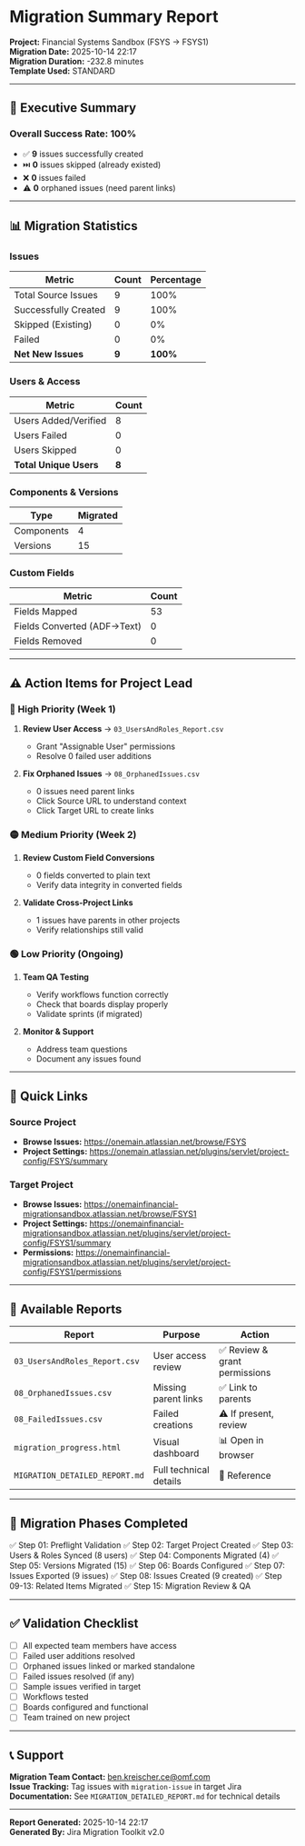# Migration Summary Report

**Project:** Financial Systems Sandbox (FSYS → FSYS1)  
**Migration Date:** 2025-10-14 22:17  
**Migration Duration:** -232.8 minutes  
**Template Used:** STANDARD

---

## 🎯 Executive Summary

### Overall Success Rate: **100%**

- ✅ **9** issues successfully created
- ⏭️ **0** issues skipped (already existed)
- ❌ **0** issues failed
- ⚠️ **0** orphaned issues (need parent links)

---

## 📊 Migration Statistics

### Issues
| Metric | Count | Percentage |
|--------|-------|------------|
| Total Source Issues | 9 | 100% |
| Successfully Created | 9 | 100% |
| Skipped (Existing) | 0 | 0% |
| Failed | 0 | 0% |
| **Net New Issues** | **9** | **100%** |

### Users & Access
| Metric | Count |
|--------|-------|
| Users Added/Verified | 8 |
| Users Failed | 0 |
| Users Skipped | 0 |
| **Total Unique Users** | **8** |

### Components & Versions
| Type | Migrated |
|------|----------|
| Components | 4 |
| Versions | 15 |

### Custom Fields
| Metric | Count |
|--------|-------|
| Fields Mapped | 53 |
| Fields Converted (ADF→Text) | 0 |
| Fields Removed | 0 |

---

## ⚠️ Action Items for Project Lead

### 🔴 High Priority (Week 1)
1. **Review User Access** → `03_UsersAndRoles_Report.csv`
   - Grant "Assignable User" permissions
   - Resolve 0 failed user additions

2. **Fix Orphaned Issues** → `08_OrphanedIssues.csv`
   - 0 issues need parent links
   - Click Source URL to understand context
   - Click Target URL to create links



### 🟡 Medium Priority (Week 2)
1. **Review Custom Field Conversions**
   - 0 fields converted to plain text
   - Verify data integrity in converted fields

2. **Validate Cross-Project Links**
   - 1 issues have parents in other projects
   - Verify relationships still valid

### 🟢 Low Priority (Ongoing)
1. **Team QA Testing**
   - Verify workflows function correctly
   - Check that boards display properly
   - Validate sprints (if migrated)

2. **Monitor & Support**
   - Address team questions
   - Document any issues found

---

## 🔗 Quick Links

### Source Project
- **Browse Issues:** https://onemain.atlassian.net/browse/FSYS
- **Project Settings:** https://onemain.atlassian.net/plugins/servlet/project-config/FSYS/summary

### Target Project
- **Browse Issues:** https://onemainfinancial-migrationsandbox.atlassian.net/browse/FSYS1
- **Project Settings:** https://onemainfinancial-migrationsandbox.atlassian.net/plugins/servlet/project-config/FSYS1/summary
- **Permissions:** https://onemainfinancial-migrationsandbox.atlassian.net/plugins/servlet/project-config/FSYS1/permissions

---

## 📁 Available Reports

| Report | Purpose | Action |
|--------|---------|--------|
| `03_UsersAndRoles_Report.csv` | User access review | ✅ Review & grant permissions |
| `08_OrphanedIssues.csv` | Missing parent links | ✅ Link to parents |
| `08_FailedIssues.csv` | Failed creations | ⚠️ If present, review |
| `migration_progress.html` | Visual dashboard | 📊 Open in browser |
| `MIGRATION_DETAILED_REPORT.md` | Full technical details | 📖 Reference |

---

## 🎯 Migration Phases Completed

✅ Step 01: Preflight Validation
✅ Step 02: Target Project Created
✅ Step 03: Users & Roles Synced (8 users)
✅ Step 04: Components Migrated (4)
✅ Step 05: Versions Migrated (15)
✅ Step 06: Boards Configured
✅ Step 07: Issues Exported (9 issues)
✅ Step 08: Issues Created (9 created)
✅ Step 09-13: Related Items Migrated
✅ Step 15: Migration Review & QA

---

## ✅ Validation Checklist

- [ ] All expected team members have access
- [ ] Failed user additions resolved
- [ ] Orphaned issues linked or marked standalone
- [ ] Failed issues resolved (if any)
- [ ] Sample issues verified in target
- [ ] Workflows tested
- [ ] Boards configured and functional
- [ ] Team trained on new project

---

## 📞 Support

**Migration Team Contact:** ben.kreischer.ce@omf.com  
**Issue Tracking:** Tag issues with `migration-issue` in target Jira  
**Documentation:** See `MIGRATION_DETAILED_REPORT.md` for technical details

---

**Report Generated:** 2025-10-14 22:17  
**Generated By:** Jira Migration Toolkit v2.0


